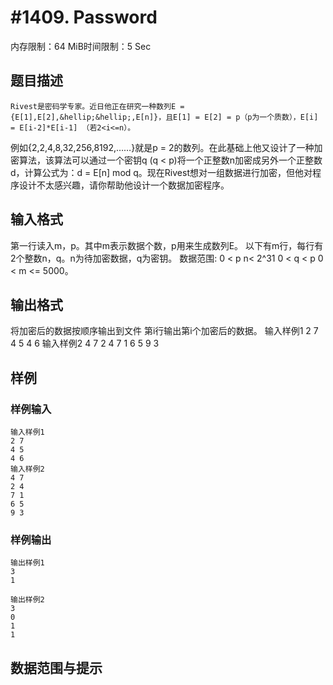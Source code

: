 # #1409. Password

内存限制：64 MiB时间限制：5 Sec

## 题目描述

    
    Rivest是密码学专家。近日他正在研究一种数列E = {E[1],E[2],&hellip;&hellip;,E[n]}，且E[1] = E[2] = p（p为一个质数），E[i] = E[i-2]*E[i-1] （若2<i<=n）。

例如{2,2,4,8,32,256,8192,&hellip;&hellip;}就是p = 2的数列。在此基础上他又设计了一种加密算法，该算法可以通过一个密钥q (q < p)将一个正整数n加密成另外一个正整数d，计算公式为：d = E[n] mod q。现在Rivest想对一组数据进行加密，但他对程序设计不太感兴趣，请你帮助他设计一个数据加密程序。

## 输入格式

第一行读入m，p。其中m表示数据个数，p用来生成数列E。 以下有m行，每行有2个整数n，q。n为待加密数据，q为密钥。 数据范围:  0 < p n< 2^31 0 < q < p 0 < m <= 5000。

## 输出格式

将加密后的数据按顺序输出到文件 第i行输出第i个加密后的数据。  输入样例1 2 7 4 5 4 6  输入样例2 4 7 2 4 7 1 6 5 9 3

## 样例

### 样例输入

    
    输入样例1 
    2 7 
    4 5 
    4 6 
    输入样例2 
    4 7 
    2 4 
    7 1 
    6 5 
    9 3 
    

### 样例输出

    
    输出样例1
    3
    1
    
    输出样例2
    3
    0
    1
    1
    

## 数据范围与提示
